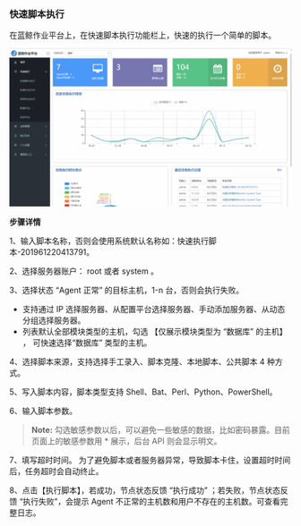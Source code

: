 ### 快速脚本执行

在蓝鲸作业平台上，在快速脚本执行功能栏上，快速的执行一个简单的脚本。

![执行脚本](../assets/执行脚本.gif)



**步骤详情**

1、输入脚本名称，否则会使用系统默认名称如：快速执行脚本-201961220413791。

2、选择服务器账户： root 或者 system 。

3、选择状态 “Agent 正常” 的目标主机，1-n 台，否则会执行失败。

- 支持通过 IP 选择服务器、从配置平台选择服务器、手动添加服务器、从动态分组选择服务器。
- 列表默认全部模块类型的主机，勾选 【仅展示模块类型为 “数据库” 的主机】  ， 可快速选择“数据库” 类型的主机。

4、选择脚本来源，支持选择手工录入、脚本克隆、本地脚本、公共脚本 4 种方式。

5、写入脚本内容，脚本类型支持 Shell、Bat、Perl、Python、PowerShell。

6、输入脚本参数。

> **Note:**
> 勾选敏感参数以后，可以避免一些敏感的数据，比如密码暴露。目前页面上的敏感参数用 * 展示，后台 API 则会显示明文。

7、填写超时时间。
为了避免脚本或者服务器异常，导致脚本卡住，设置超时时间后，任务超时会自动终止。

8、点击【执行脚本】，若成功，节点状态反馈 “执行成功” ；若失败，节点状态反馈 “执行失败”，会提示 Agent 不正常的主机数和用户不存在的主机数。可查看完整日志。

